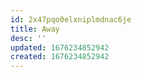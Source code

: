 ```yaml
---
id: 2x47pqo0elxniplmdnac6je
title: Away
desc: ''
updated: 1676234852942
created: 1676234852942
---
```

